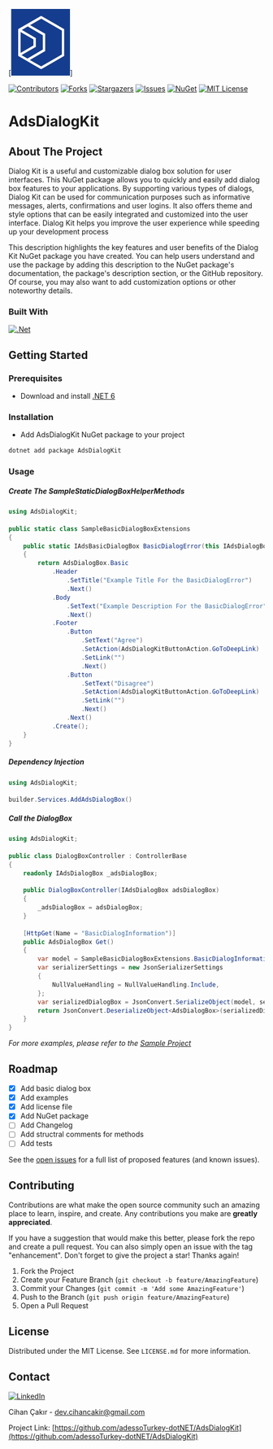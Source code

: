 [![AdsDialogKit](https://raw.githubusercontent.com/adessoTurkey-dotNET/AdsDialogKit/main/logo.PNG)]
<!-- PROJECT SHIELDS -->
[![Contributors][contributors-shield]][contributors-url]
[![Forks][forks-shield]][forks-url]
[![Stargazers][stars-shield]][stars-url]
[![Issues][issues-shield]][issues-url]
[![NuGet][nuget-shield]][nuget-url]
[![MIT License][license-shield]][license-url]



<!-- PROJECT LOGO -->
# AdsDialogKit




<!-- TABLE OF CONTENTS -->



<!-- ABOUT THE PROJECT -->
## About The Project

Dialog Kit is a useful and customizable dialog box solution for user interfaces. This NuGet package allows you to quickly and easily add dialog box features to your applications. By supporting various types of dialogs, Dialog Kit can be used for communication purposes such as informative messages, alerts, confirmations and user logins. It also offers theme and style options that can be easily integrated and customized into the user interface. Dialog Kit helps you improve the user experience while speeding up your development process

This description highlights the key features and user benefits of the Dialog Kit NuGet package you have created. You can help users understand and use the package by adding this description to the NuGet package's documentation, the package's description section, or the GitHub repository. Of course, you may also want to add customization options or other noteworthy details.



### Built With


[![.Net]][.Net-shield]




<!-- GETTING STARTED -->
## Getting Started

### Prerequisites

* Download and install [.NET 6](https://dotnet.microsoft.com/en-us/download/dotnet/6.0)

### Installation

* Add AdsDialogKit NuGet package to your project 
```sh
dotnet add package AdsDialogKit
```

<!-- USAGE EXAMPLES -->
### Usage

##### Create The SampleStaticDialogBoxHelperMethods

```csharp
using AdsDialogKit;

public static class SampleBasicDialogBoxExtensions
{
    public static IAdsBasicDialogBox BasicDialogError(this IAdsDialogBox AdsDialogBox)
    {
        return AdsDialogBox.Basic
            .Header
                .SetTitle("Example Title For the BasicDialogError")
                .Next()
            .Body
                .SetText("Example Description For the BasicDialogError")
                .Next()
            .Footer
                .Button
                    .SetText("Agree")
                    .SetAction(AdsDialogKitButtonAction.GoToDeepLink)
                    .SetLink("")
                    .Next()
                .Button
                    .SetText("Disagree")
                    .SetAction(AdsDialogKitButtonAction.GoToDeepLink)
                    .SetLink("")
                    .Next()
                .Next()
            .Create();
    }
}
```

##### Dependency Injection

```csharp
using AdsDialogKit;

builder.Services.AddAdsDialogBox()
```

##### Call the DialogBox

```csharp
using AdsDialogKit;

public class DialogBoxController : ControllerBase
{
    readonly IAdsDialogBox _adsDialogBox;

    public DialogBoxController(IAdsDialogBox adsDialogBox)
    {
        _adsDialogBox = adsDialogBox;
    }

    [HttpGet(Name = "BasicDialogInformation")]
    public AdsDialogBox Get()
    {
        var model = SampleBasicDialogBoxExtensions.BasicDialogInformation(_adsDialogBox);
        var serializerSettings = new JsonSerializerSettings
        {
            NullValueHandling = NullValueHandling.Include,
        };
        var serializedDialogBox = JsonConvert.SerializeObject(model, serializerSettings);
        return JsonConvert.DeserializeObject<AdsDialogBox>(serializedDialogBox, serializerSettings);
    }
}
```



_For more examples, please refer to the [Sample Project](https://github.com/adessoTurkey-dotNET/AdsDialogKit/tree/main/sample/AdsDialogKit.Console)_



<!-- ROADMAP -->
## Roadmap

- [x] Add basic dialog box
- [x] Add examples
- [x] Add license file
- [x] Add NuGet package
- [ ] Add Changelog
- [ ] Add structral comments for methods
- [ ] Add tests

See the [open issues](https://github.com/othneildrew/Best-README-Template/issues) for a full list of proposed features (and known issues).



<!-- CONTRIBUTING -->
## Contributing

Contributions are what make the open source community such an amazing place to learn, inspire, and create. Any contributions you make are **greatly appreciated**.

If you have a suggestion that would make this better, please fork the repo and create a pull request. You can also simply open an issue with the tag "enhancement".
Don't forget to give the project a star! Thanks again!

1. Fork the Project
2. Create your Feature Branch (`git checkout -b feature/AmazingFeature`)
3. Commit your Changes (`git commit -m 'Add some AmazingFeature'`)
4. Push to the Branch (`git push origin feature/AmazingFeature`)
5. Open a Pull Request



<!-- LICENSE -->
## License

Distributed under the MIT License. See `LICENSE.md` for more information.



<!-- CONTACT -->
## Contact

[![LinkedIn][linkedin-shield]][linkedin-url]

Cihan Çakır - dev.cihancakir@gmail.com

Project Link: [https://github.com/adessoTurkey-dotNET/AdsDialogKit](https://github.com/adessoTurkey-dotNET/AdsDialogKit)



<!-- MARKDOWN LINKS & IMAGES -->
[contributors-shield]: https://img.shields.io/github/contributors/adessoTurkey-dotNET/AdsDialogKit.svg?style=for-the-badge
[contributors-url]: https://github.com/adessoTurkey-dotNET/AdsDialogKit/graphs/contributors
[forks-shield]: https://img.shields.io/github/forks/adessoTurkey-dotNET/AdsDialogKit.svg?style=for-the-badge
[forks-url]: https://github.com/adessoTurkey-dotNET/AdsDialogKit/network/members
[stars-shield]: https://img.shields.io/github/stars/adessoTurkey-dotNET/AdsDialogKit.svg?style=for-the-badge
[stars-url]: https://github.com/adessoTurkey-dotNET/AdsDialogKit/stargazers
[issues-shield]: https://img.shields.io/github/issues/adessoTurkey-dotNET/AdsDialogKit.svg?style=for-the-badge
[issues-url]: https://github.com/adessoTurkey-dotNET/AdsDialogKit/issues
[license-shield]: https://img.shields.io/github/license/adessoTurkey-dotNET/AdsDialogKit.svg?style=for-the-badge
[license-url]: https://github.com/adessoTurkey-dotNET/AdsDialogKit/blob/main/LICENSE.md
[linkedin-shield]: https://img.shields.io/badge/-LinkedIn-black.svg?style=for-the-badge&logo=linkedin&colorB=555
[linkedin-url]: https://linkedin.com/in/Cihancakir
[product-screenshot]: images/screenshot.png
[.Net]: https://img.shields.io/badge/.NET-5C2D91?style=for-the-badge&logo=.net&logoColor=white
[.Net-shield]: https://img.shields.io/badge/.NET-5C2D91?
[nuget-shield]: https://img.shields.io/nuget/v/AdsDialogKit?style=for-the-badge
[nuget-url]: https://www.nuget.org/packages/AdsDialogKit